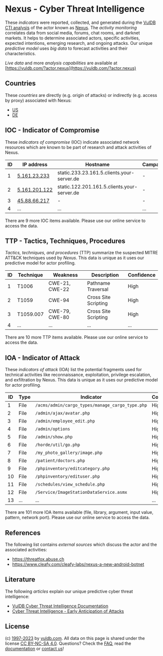 # Nexus - Cyber Threat Intelligence

These _indicators_ were reported, collected, and generated during the [VulDB CTI analysis](https://vuldb.com/?kb.cti) of the actor known as [Nexus](https://vuldb.com/?actor.nexus). The _activity monitoring_ correlates data from social media, forums, chat rooms, and darknet markets. It helps to determine associated actors, specific activities, expected intentions, emerging research, and ongoing attacks. Our unique _predictive model_ uses _big data_ to forecast activities and their characteristics.

_Live data_ and more _analysis capabilities_ are available at [https://vuldb.com/?actor.nexus](https://vuldb.com/?actor.nexus)

## Countries

These _countries_ are directly (e.g. origin of attacks) or indirectly (e.g. access by proxy) associated with Nexus:

* [US](https://vuldb.com/?country.us)
* [DE](https://vuldb.com/?country.de)

## IOC - Indicator of Compromise

These _indicators of compromise_ (IOC) indicate associated network resources which are known to be part of research and attack activities of Nexus.

ID | IP address | Hostname | Campaign | Confidence
-- | ---------- | -------- | -------- | ----------
1 | [5.161.23.233](https://vuldb.com/?ip.5.161.23.233) | static.233.23.161.5.clients.your-server.de | - | High
2 | [5.161.201.122](https://vuldb.com/?ip.5.161.201.122) | static.122.201.161.5.clients.your-server.de | - | High
3 | [45.88.66.217](https://vuldb.com/?ip.45.88.66.217) | - | - | High
4 | ... | ... | ... | ...

There are 9 more IOC items available. Please use our online service to access the data.

## TTP - Tactics, Techniques, Procedures

_Tactics, techniques, and procedures_ (TTP) summarize the suspected MITRE ATT&CK techniques used by _Nexus_. This data is unique as it uses our predictive model for actor profiling.

ID | Technique | Weakness | Description | Confidence
-- | --------- | -------- | ----------- | ----------
1 | T1006 | CWE-21, CWE-22 | Pathname Traversal | High
2 | T1059 | CWE-94 | Cross Site Scripting | High
3 | T1059.007 | CWE-79, CWE-80 | Cross Site Scripting | High
4 | ... | ... | ... | ...

There are 10 more TTP items available. Please use our online service to access the data.

## IOA - Indicator of Attack

These _indicators of attack_ (IOA) list the potential fragments used for technical activities like reconnaissance, exploitation, privilege escalation, and exfiltration by Nexus. This data is unique as it uses our predictive model for actor profiling.

ID | Type | Indicator | Confidence
-- | ---- | --------- | ----------
1 | File | `/acms/admin/cargo_types/manage_cargo_type.php` | High
2 | File | `/admin/ajax/avatar.php` | High
3 | File | `/admin/employee_edit.php` | High
4 | File | `/admin/options` | High
5 | File | `/admin/show.php` | High
6 | File | `/horde/util/go.php` | High
7 | File | `/my_photo_gallery/image.php` | High
8 | File | `/patient/doctors.php` | High
9 | File | `/phpinventory/editcategory.php` | High
10 | File | `/phpinventory/edituser.php` | High
11 | File | `/schedules/view_schedule.php` | High
12 | File | `/Service/ImageStationDataService.asmx` | High
13 | ... | ... | ...

There are 101 more IOA items available (file, library, argument, input value, pattern, network port). Please use our online service to access the data.

## References

The following list contains _external sources_ which discuss the actor and the associated activities:

* https://threatfox.abuse.ch
* https://www.cleafy.com/cleafy-labs/nexus-a-new-android-botnet

## Literature

The following _articles_ explain our unique predictive cyber threat intelligence:

* [VulDB Cyber Threat Intelligence Documentation](https://vuldb.com/?kb.cti)
* [Cyber Threat Intelligence - Early Anticipation of Attacks](https://www.scip.ch/en/?labs.20201022)

## License

(c) [1997-2023](https://vuldb.com/?kb.changelog) by [vuldb.com](https://vuldb.com/?kb.about). All data on this page is shared under the license [CC BY-NC-SA 4.0](https://creativecommons.org/licenses/by-nc-sa/4.0/). Questions? Check the [FAQ](https://vuldb.com/?kb.faq), read the [documentation](https://vuldb.com/?kb) or [contact us](https://vuldb.com/?contact)!
